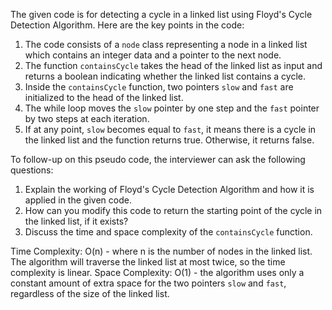 The given code is for detecting a cycle in a linked list using Floyd's Cycle Detection Algorithm. Here are the key points in the code:
1. The code consists of a `node` class representing a node in a linked list which contains an integer data and a pointer to the next node.
2. The function `containsCycle` takes the head of the linked list as input and returns a boolean indicating whether the linked list contains a cycle.
3. Inside the `containsCycle` function, two pointers `slow` and `fast` are initialized to the head of the linked list.
4. The while loop moves the `slow` pointer by one step and the `fast` pointer by two steps at each iteration.
5. If at any point, `slow` becomes equal to `fast`, it means there is a cycle in the linked list and the function returns true. Otherwise, it returns false.

To follow-up on this pseudo code, the interviewer can ask the following questions:
1. Explain the working of Floyd's Cycle Detection Algorithm and how it is applied in the given code.
2. How can you modify this code to return the starting point of the cycle in the linked list, if it exists?
3. Discuss the time and space complexity of the `containsCycle` function.

Time Complexity: O(n) - where n is the number of nodes in the linked list. The algorithm will traverse the linked list at most twice, so the time complexity is linear.
Space Complexity: O(1) - the algorithm uses only a constant amount of extra space for the two pointers `slow` and `fast`, regardless of the size of the linked list.
